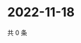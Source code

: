 # 2022-11-18

共 0 条

<!-- BEGIN WEIBO -->
<!-- 最后更新时间 Fri Nov 18 2022 03:13:12 GMT+0800 (China Standard Time) -->

<!-- END WEIBO -->
